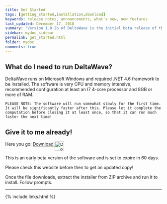 ```yaml
---
title: Get Started
tags: [getting_started,installation,download]
keywords: release notes, announcements, what's new, new features
last_updated: December 17, 2018
summary: "Version 1.0.2b of DeltaWave is the initial beta release of this software. Use at your own risk!"
sidebar: mydoc_sidebar
permalink: get_started.html
folder: mydoc
comments: true
---
```


## What do I need to run DeltaWave?
DeltaWave runs on Microsoft Windows and required .NET 4.6 framework to be installed.
The software is very CPU and memory intensive, recommended configuration at least an I7 4-core processor and 8GB or more of RAM.

```PLEASE NOTE: The software will run somewhat slowly for the first time. It will be significantly faster after this. Please let it complete the computation before closing it at least once, so that it can run much faster the next time!```

## Give it to me already!
Here you go: 
<a href="DeltaWaveSetup.zip">Download  <input type="image" id="download" alt="Download" src="images/windows-logo.png" width="30" align="top" />   </a>

This is an early beta version of the software and is set to expire in 60 days.

Please check this website before then to get an updated copy!

Once the file downloads, extract the installer from ZIP archive and run it to install. Follow prompts.

___
{% include links.html %}
